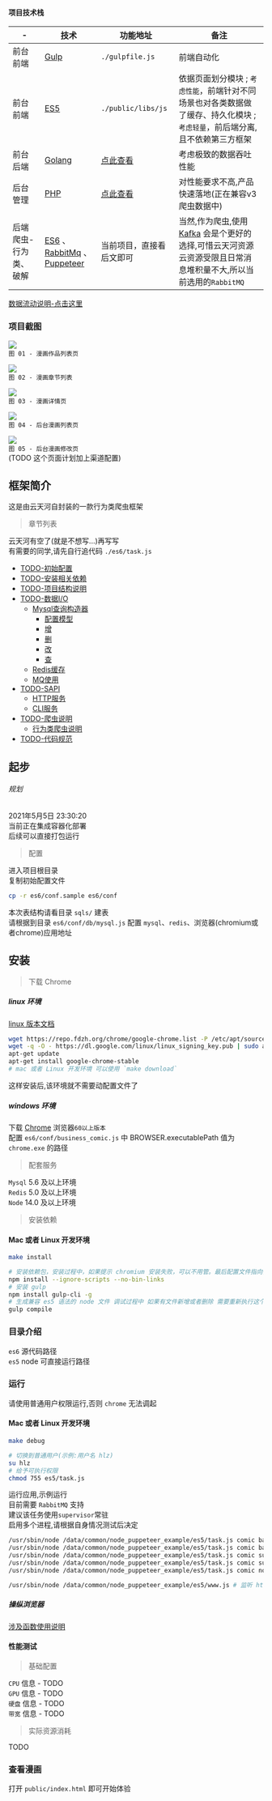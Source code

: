 #### 项目技术栈

| - | 技术 | 功能地址 | 备注 |
| ---| ---| ---| ---|
| 前台前端 | [Gulp](https://www.gulpjs.com.cn/) | `./gulpfile.js` | 前端自动化 |
| 前台前端 | [ES5](https://javascript.ruanyifeng.com/) | `./public/libs/js`| 依据页面划分模块 ; `考虑性能`，前端针对不同场景也对各类数据做了缓存、持久化模块 ; `考虑轻量`，前后端分离,且不依赖第三方框架 |
| 前台后端 | [Golang](https://golang.org/) | [点此查看](https://github.com/HaleyLeoZhang/node_puppeteer_example_go) | 考虑极致的数据吞吐性能 |
| 后台管理 | [PHP](https://php.net/) | [点此查看](https://gitee.com/haleyleozhang/yth_cms) | 对性能要求不高,产品快速落地(正在兼容v3爬虫数据中) |
| 后端爬虫-行为类、破解 | [ES6](https://es6.ruanyifeng.com/) 、 [RabbitMq](https://www.rabbitmq.com/) 、 [Puppeteer](https://github.com/puppeteer/puppeteer) | 当前项目，直接看后文即可 | 当然,作为爬虫,使用 [Kafka](https://kafka.apachecn.org/intro.html) 会是个更好的选择,可惜云天河资源云资源受限且日常消息堆积量不大,所以当前选用的`RabbitMQ`|

[数据流动说明-点击这里](storage/readme_intro/spider_architecture/intro.md)  

### 项目截图

![](storage/readme_intro/imgs/preview_index_20200208_1410.png)  
`图 01 - 漫画作品列表页`  

![](storage/readme_intro/imgs/preview_chapter_202009051959.png)  
`图 02 - 漫画章节列表`  

![](storage/readme_intro/imgs/preview_detail_20200208_1250.png)  
`图 03 - 漫画详情页`  

![](storage/readme_intro/imgs/admin_list_202001312112.png)  
`图 04 - 后台漫画列表页`  

![](storage/readme_intro/imgs/admin_edit_20200902010.png)  
`图 05 - 后台漫画修改页`  
(TODO 这个页面计划加上渠道配置)  

## 框架简介
这是由云天河自封装的一款行为类爬虫框架  

> 章节列表

云天河有空了(就是不想写...)再写写  
有需要的同学,请先自行追代码 `./es6/task.js`  

- [TODO-初始配置](storage/readme_intro/article/chapter01.md)
- [TODO-安装相关依赖](storage/readme_intro/article/chapter02.md)
- [TODO-项目结构说明](storage/readme_intro/article/chapter03.md)
- [TODO-数据I/O](storage/readme_intro/article/chapter04.md)
    - [Mysql查询构造器](storage/readme_intro/article/chapter04-01.md)
        - [配置模型](storage/readme_intro/article/chapter04-01-00.md)
        - [增](storage/readme_intro/article/chapter04-01-01.md)
        - [删](storage/readme_intro/article/chapter04-01-02.md)
        - [改](storage/readme_intro/article/chapter04-01-03.md)
        - [查](storage/readme_intro/article/chapter04-01-04.md)
    - [Redis缓存](storage/readme_intro/article/chapter04-02.md)
    - [MQ使用](storage/readme_intro/article/chapter04-03.md)
- [TODO-SAPI](storage/readme_intro/article/chapter05.md)
    - [HTTP服务](storage/readme_intro/article/chapter05-01.md)
    - [CLI服务](storage/readme_intro/article/chapter05-02.md)
- [TODO-爬虫说明](storage/readme_intro/article/chapter06.md)
    - [行为类爬虫说明](storage/readme_intro/article/chapter06-01.md)
- [TODO-代码规范](storage/readme_intro/article/chapter07.md)

## 起步

###### 规划
2021年5月5日 23:30:20  
当前正在集成容器化部署  
后续可以直接打包运行  

> 配置

进入项目根目录  
复制初始配置文件  

~~~bash
cp -r es6/conf.sample es6/conf
~~~

本次表结构请看目录 `sqls/` 建表  
请根据到目录 `es6/conf/db/mysql.js` 配置 `mysql`、`redis`、浏览器(chromium或者chrome)应用地址  


## 安装

> 下载 Chrome 

##### linux 环境

[linux 版本文档](https://www.cnblogs.com/hbsygfz/p/8409517.html)  

~~~bash
wget https://repo.fdzh.org/chrome/google-chrome.list -P /etc/apt/sources.list.d/
wget -q -O - https://dl.google.com/linux/linux_signing_key.pub | sudo apt-key add -
apt-get update
apt-get install google-chrome-stable
# mac 或者 Linux 开发环境 可以使用 `make download`
~~~

这样安装后,该环境就不需要动配置文件了  

##### windows 环境

下载 [Chrome](https://www.google.cn/intl/zh-CN/chrome/) 浏览器`60以上版本`  
配置 `es6/conf/business_comic.js` 中 BROWSER.executablePath 值为 `chrome.exe` 的路径  


> 配套服务

`Mysql` 5.6 及以上环境  
`Redis` 5.0 及以上环境  
`Node` 14.0 及以上环境  

> 安装依赖

#### Mac 或者 Linux 开发环境

~~~bash
make install
~~~

~~~bash
# 安装依赖包，安装过程中，如果提示 chromium 安装失败，可以不用管。最后配置文件指向你的 chrome.exe 路径即可
npm install --ignore-scripts --no-bin-links
# 安装 gulp 
npm install gulp-cli -g
# 生成兼容 es5 语法的 node 文件 调试过程中 如果有文件新增或者删除 需要重新执行这个命令
gulp compile
~~~


### 目录介绍

`es6` 源代码路径  
`es5` node 可直接运行路径  

### 运行
请使用普通用户权限运行,否则 `chrome` 无法调起  

#### Mac 或者 Linux 开发环境

~~~bash
make debug
~~~

~~~bash
# 切换到普通用户(示例:用户名 hlz)
su hlz
# 给予可执行权限
chmod 755 es5/task.js
~~~


运行应用,示例运行  
目前需要 `RabbitMQ` 支持  
建议该任务使用`supervisor`常驻  
启用多个进程,请根据自身情况测试后决定  

~~~bash
/usr/sbin/node /data/common/node_puppeteer_example/es5/task.js comic base_consumer  # 拉取基本信息
/usr/sbin/node /data/common/node_puppeteer_example/es5/task.js comic base_supplier_consumer  # 拉取渠道基本信息
/usr/sbin/node /data/common/node_puppeteer_example/es5/task.js comic supplier_chapter_consumer # 拉取渠道章节信息
/usr/sbin/node /data/common/node_puppeteer_example/es5/task.js comic supplier_image_consumer # 拉取渠道章节图片信息
/usr/sbin/node /data/common/node_puppeteer_example/es5/task.js comic notify_sub_all # 通知拉取全部
~~~

~~~bash
/usr/sbin/node /data/common/node_puppeteer_example/es5/www.js # 监听 http 服务
~~~

##### 操纵浏览器
[涉及函数使用说明](https://www.jianshu.com/p/aa2159356fbd)  

#### 性能测试

> 基础配置

`CPU` 信息 - TODO  
`GPU` 信息 - TODO  
`硬盘` 信息 - TODO  
`带宽` 信息 - TODO  

> 实际资源消耗

TODO  

### 查看漫画

打开 `public/index.html` 即可开始体验  

